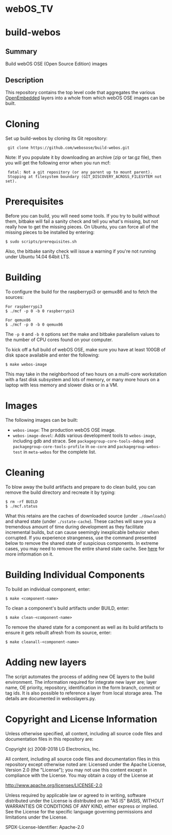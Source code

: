 # webOS_TV

build-webos
===========

Summary
-------
Build webOS OSE (Open Source Edition) images

Description
-----------
This repository contains the top level code that aggregates the various [OpenEmbedded](http://openembedded.org) layers into a whole from which webOS OSE images can be built.

Cloning
=======
Set up build-webos by cloning its Git repository:

     git clone https://github.com/webosose/build-webos.git

Note: If you populate it by downloading an archive (zip or tar.gz file), then you will get the following error when you run mcf:

     fatal: Not a git repository (or any parent up to mount parent).
     Stopping at filesystem boundary (GIT_DISCOVERY_ACROSS_FILESYTEM not set).


Prerequisites
=============
Before you can build, you will need some tools.  If you try to build without them, bitbake will fail a sanity check and tell you what's missing, but not really how to get the missing pieces. On Ubuntu, you can force all of the missing pieces to be installed by entering:

    $ sudo scripts/prerequisites.sh

Also, the bitbake sanity check will issue a warning if you're not running under Ubuntu 14.04 64bit LTS.


Building
========
To configure the build for the raspberrypi3 or qemux86 and to fetch the sources:

    For raspberrypi3
    $ ./mcf -p 0 -b 0 raspberrypi3

    For qemux86
    $ ./mcf -p 0 -b 0 qemux86

The `-p 0` and `-b 0` options set the make and bitbake parallelism values to the number of CPU cores found on your computer.

To kick off a full build of webOS OSE, make sure you have at least 100GB of disk space available and enter the following:

    $ make webos-image

This may take in the neighborhood of two hours on a multi-core workstation with a fast disk subsystem and lots of memory, or many more hours on a laptop with less memory and slower disks or in a VM.


Images
======
The following images can be built:

- `webos-image`: The production webOS OSE image.
- `webos-image-devel`: Adds various development tools to `webos-image`, including gdb and strace. See `packagegroup-core-tools-debug` and `packagegroup-core-tools-profile` in `oe-core` and `packagegroup-webos-test` in `meta-webos` for the complete list.


Cleaning
========
To blow away the build artifacts and prepare to do clean build, you can remove the build directory and recreate it by typing:

    $ rm -rf BUILD
    $ ./mcf.status

What this retains are the caches of downloaded source (under `./downloads`) and shared state (under `./sstate-cache`). These caches will save you a tremendous amount of time during development as they facilitate incremental builds, but can cause seemingly inexplicable behavior when corrupted. If you experience strangeness, use the command presented below to remove the shared state of suspicious components. In extreme cases, you may need to remove the entire shared state cache. See [here](https://www.yoctoproject.org/docs/current/ref-manual/ref-manual.html#shared-state-cache) for more information on it.


Building Individual Components
==============================
To build an individual component, enter:

    $ make <component-name>

To clean a component's build artifacts under BUILD, enter:

    $ make clean-<component-name>

To remove the shared state for a component as well as its build artifacts to ensure it gets rebuilt afresh from its source, enter:

    $ make cleanall-<component-name>

Adding new layers
=================
The script automates the process of adding new OE layers to the build environment.  The information required for integrate new layer are; layer name, OE priority, repository, identification in the form branch, commit or tag ids. It is also possible to reference a layer from local storage area.  The details are documented in weboslayers.py.

Copyright and License Information
=================================
Unless otherwise specified, all content, including all source code files and documentation files in this repository are:

Copyright (c) 2008-2018 LG Electronics, Inc.

All content, including all source code files and documentation files in this repository except otherwise noted are: Licensed under the Apache License, Version 2.0 (the "License"); you may not use this content except in compliance with the License. You may obtain a copy of the License at

http://www.apache.org/licenses/LICENSE-2.0

Unless required by applicable law or agreed to in writing, software distributed under the License is distributed on an "AS IS" BASIS, WITHOUT WARRANTIES OR CONDITIONS OF ANY KIND, either express or implied. See the License for the specific language governing permissions and limitations under the License.

SPDX-License-Identifier: Apache-2.0